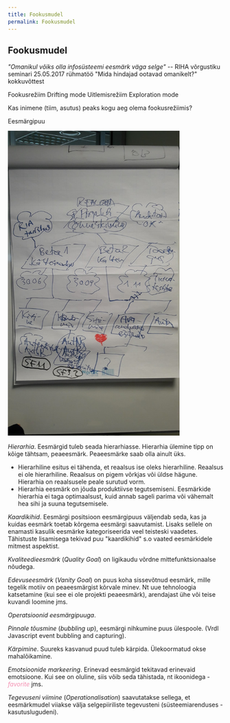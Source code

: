 ```yaml
---
title: Fookusmudel
permalink: Fookusmudel
---
```


## Fookusmudel

_"Omanikul võiks olla infosüsteemi eesmärk väga selge"_ -- RIHA võrgustiku seminari 25.05.2017 rühmatöö "Mida hindajad ootavad omanikelt?" kokkuvõttest

Fookusrežiim
Drifting mode Uitlemisrežiim
Exploration mode

Kas inimene (tiim, asutus) peaks kogu aeg olema fookusrežiimis?

Eesmärgipuu

<img src='img/Fookusmudel.jpg' width=400 >

*Hierarhia*. Eesmärgid tuleb seada hierarhiasse. Hierarhia ülemine tipp on kõige tähtsam, peaeesmärk. Peaeesmärke saab olla ainult üks.

- Hierarhiline esitus ei tähenda, et reaalsus ise oleks hierarhiline. Reaalsus ei ole hierarhiline. Reaalsus on pigem võrkjas või üldse hägune. Hierarhia on reaalsusele peale surutud vorm.
- Hierarhia eesmärk on jõuda produktiivse tegutsemiseni. Eesmärkide hierarhia ei taga optimaalsust, kuid annab sageli parima või vähemalt hea sihi ja suuna tegutsemisele.

*Kaardikihid*. Eesmärgi positsioon eesmärgipuus väljendab seda, kas ja kuidas eesmärk toetab kõrgema eesmärgi saavutamist. Lisaks sellele on enamasti kasulik eesmärke kategoriseerida veel teisteski vaadetes. Tähistuste lisamisega tekivad puu "kaardikihid" s.o vaated eesmärkidele mitmest aspektist.

*Kvaliteedieesmärk* (_Quality Goal_) on ligikaudu võrdne mittefunktsionaalse nõudega.

*Edevuseesmärk* (_Vanity Goal_) on puus koha sissevõtnud eesmärk, mille tegelik motiiv on peaeesmärgist kõrvale minev. Nt uue tehnoloogia katsetamine (kui see ei ole projekti peaeesmärk), arendajast ühe või teise kuvandi loomine jms.

*Operatsioonid eesmärgipuuga*. 

*Pinnale tõusmine* (_bubbling up_), eesmärgi nihkumine puus ülespoole. (Vrdl Javascript event bubbling and capturing).

*Kärpimine*. Suureks kasvanud puud tuleb kärpida. Ülekoormatud okse mahalõikamine. 

*Emotsioonide markeering*. Erinevad eesmärgid tekitavad erinevaid emotsioone. Kui see on oluline, siis võib seda tähistada, nt ikoonidega - <i class="ikoon material-icons" style='color: #F48FB1;'>favorite</i> jms. 

*Tegevuseni viimine* (_Operationalisation_) saavutatakse sellega, et eesmärkmudel viiakse välja selgepiiriliste tegevusteni (süsteemiarenduses - kasutuslugudeni).
